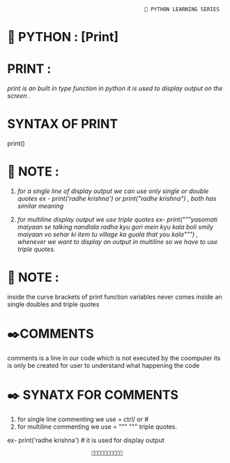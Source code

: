                                                🐍 PYTHON LEARNING SERIES

#  🐍 PYTHON : [Print] 
# PRINT : 
*print is an built in type function in python it is used to display output 
on the screen .*

# SYNTAX OF PRINT 
print()

# 📝 NOTE :
1) *for a single line of display output we can use only single or double quotes 
ex - print('radhe krishna')   or print("radhe krishna")  , both has similar meaning*

2) *for multiline display output we use triple quotes
ex- print("""yasomati maiyaan se talking nandlala radha kyu gori mein kyu kala
boli smily maiyaan vo sehar ki item tu village ka guala 
that you kala""")   , whenever we want to display an output in multiline so we have to use triple quotes.*

# 📝 NOTE :

inside the curve brackets of print function variables never comes inside an single doubles and triple quotes 


# ✒️COMMENTS  
comments is a line in our code which is not executed by the coomputer its is only be created for user to understand what happening the code 

# ✒️ SYNATX FOR COMMENTS  
1) for single line commenting we use = ctrl/   or # 
2) for multiline commenting we use =  """   """ triple quotes.

ex- print('radhe krishna')  # it is used for display output


                               🙋🙋🙋🙋🙋🙋🙋🙋🙋🙋 
